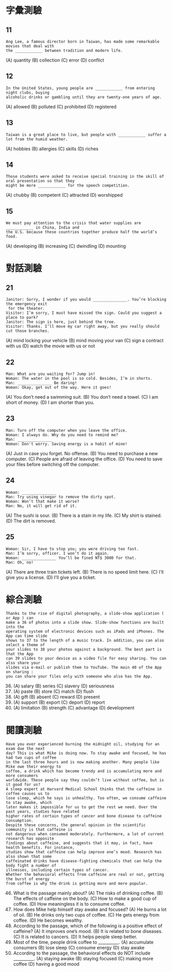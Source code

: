 # 字彙測驗
## 11
```
Ang Lee, a famous director born in Taiwan, has made some remarkable movies that deal with
the ____________ between tradition and modern life.
```
(A) quantity (B) collection (C) error (D) conflict
## 12
```
In the United States, young people are ____________ from entering night clubs, buying
alcoholic drinks or gambling until they are twenty-one years of age.
```
(A) allowed (B) polluted (C) prohibited (D) registered
## 13
```
Taiwan is a great place to live, but people with ____________ suffer a lot from the humid weather.
```
(A) hobbies (B) allergies (C) skills (D) riches
## 14
```
Those students were asked to receive special training in the skill of oral presentation so that they
might be more ____________ for the speech competition.
```
(A) chubby (B) competent (C) attracted (D) worshipped
## 15
```
We must pay attention to the crisis that water supplies are ____________ in China, India and
the U.S. because these countries together produce half the world’s food.
```
(A) developing (B) increasing (C) dwindling (D) mounting

# 對話測驗
## 21
```
Janitor: Sorry, I wonder if you would _______________. You’re blocking the emergency exit
 for the theater.
Visitor: I’m sorry, I must have missed the sign. Could you suggest a place to park?
Janitor: The sign is here, just behind the tree.
Visitor: Thanks. I’ll move my car right away, but you really should cut those branches.
```
(A) mind locking your vehicle
(B) mind moving your van
(C) sign a contract with us
(D) watch the movie with us or not
## 22
```
Man: What are you waiting for? Jump in!
Woman: The water in the pool is so cold. Besides, I’m in shorts.
Man: _______________ Be daring!
Woman: Okay, get out of the way. Here it goes!
```
(A) You don’t need a swimming suit. (B) You don’t need a towel.
(C) I am short of money. (D) I am shorter than you.
## 23
```
Man: Turn off the computer when you leave the office.
Woman: I always do. Why do you need to remind me?
Man: _______________
Woman: Don't worry. Saving energy is a habit of mine!
```
(A) Just in case you forget. No offense.
(B) You need to purchase a new computer.
(C) People are afraid of leaving the office.
(D) You need to save your files before switching off the computer.
## 24
```
Woman: _______________
Man: Try using vinegar to remove the dirty spot.
Woman: Won’t that make it worse?
Man: No, it will get rid of it.
```
(A) The sushi is sour. (B) There is a stain in my life.
(C) My shirt is stained. (D) The dirt is removed.
## 25
```
Woman: Sir, I have to stop you; you were driving too fast.
Man: I’m sorry, officer. I won’t do it again.
Woman: _______________ You’ll be fined NT$ 3000 for that.
Man: Oh, no!
```
(A) There are three train tickets left. (B) There is no speed limit here.
(C) I'll give you a license. (D) I'll give you a ticket.

# 綜合測驗
```
Thanks to the rise of digital photography, a slide-show application ( or App ) can
make a 36 of photos into a slide show. Slide-show functions are built into the
operating system of electronic devices such as iPads and iPhones. The App can time slide
shows to 37 to the length of a music track. In addition, you can also select a theme of
your slides to 38 your photos against a background. The best part is that the App
can 39 slides to your device as a video file for easy sharing. You can also share your
slides via e-mail or publish them to YouTube. The main 40 of the App on sharing :
you can share your files only with someone who also has the App.
```
36. (A) salary (B) series (C) slavery (D) seriousness
37. (A) paste (B) store (C) match (D) flush
38. (A) gift (B) absent (C) reward (D) present
39. (A) support (B) export (C) deport (D) report
40. (A) limitation (B) strength (C) advantage (D) development

# 閱讀測驗
```
Have you ever experienced burning the midnight oil, studying for an exam due the next
day? This is what Mike is doing now. To stay awake and focused, he has had two cups of coffee
in the last three hours and is now making another. Many people like Mike owe their energy to
coffee, a drink which has become trendy and is accumulating more and more consumers
worldwide. These people say they couldn’t live without coffee, but is it good for us?
A sleep expert at Harvard Medical School thinks that the caffeine in coffee causes us to
lose sleep, which he says is unhealthy. Too often, we consume caffeine to stay awake, which
later makes it impossible for us to get the rest we need. Over the past years, studies have related
higher rates of certain types of cancer and bone disease to caffeine consumption.
Despite these concerns, the general opinion in the scientific community is that caffeine is
not dangerous when consumed moderately. Furthermore, a lot of current research has opposite
findings about caffeine, and suggests that it may, in fact, have health benefits. For instance,
studies show that caffeine can help improve one’s mood. Research has also shown that some
caffeinated drinks have disease-fighting chemicals that can help the body fight a number of
illnesses, including certain types of cancer.
Whether the behavioral effects from caffeine are real or not, getting the burst of energy
from coffee is why the drink is getting more and more popular.
```
46. What is the passage mainly about?
(A) The risks of drinking coffee.
(B) The effects of caffeine on the body.
(C) How to make a good cup of coffee.
(D) How meaningless it is to consume coffee.
47. How does Mike help himself stay awake and focused?
(A) He burns a lot of oil.
(B) He drinks only two cups of coffee.
(C) He gets energy from coffee.
(D) He becomes wealthy.
48. According to the passage, which of the following is a positive effect of caffeine?
(A) It improves one’s mood.
(B) It is related to bone diseases.
(C) It is related to cancers.
(D) It helps people sleep better.
49. Most of the time, people drink coffee to __________.
(A) accumulate consumers
(B) lose sleep
(C) consume energy
(D) stay awake
50. According to the passage, the behavioral effects do NOT include __________.
(A) staying awake (B) staying focused
(C) making more coffee (D) having a good mood